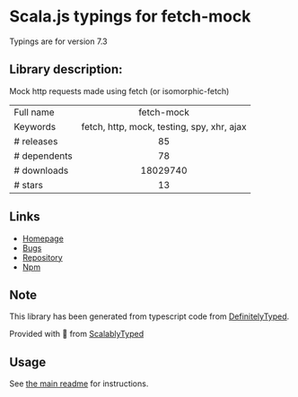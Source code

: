 
# Scala.js typings for fetch-mock

Typings are for version 7.3

## Library description:
Mock http requests made using fetch (or isomorphic-fetch)

|                    |                 |
| ------------------ | :-------------: |
| Full name          | fetch-mock |
| Keywords           | fetch, http, mock, testing, spy, xhr, ajax |
| # releases         | 85 |
| # dependents       | 78 |
| # downloads        | 18029740 |
| # stars            | 13 |

## Links
- [Homepage](http://www.wheresrhys.co.uk/fetch-mock)
- [Bugs](https://github.com/wheresrhys/fetch-mock/issues)
- [Repository](https://github.com/wheresrhys/fetch-mock)
- [Npm](https://www.npmjs.com/package/fetch-mock)
    


## Note
This library has been generated from typescript code from [DefinitelyTyped](https://definitelytyped.org).

Provided with :purple_heart: from [ScalablyTyped](https://github.com/oyvindberg/ScalablyTyped)

## Usage
See [the main readme](../../readme.md) for instructions.


